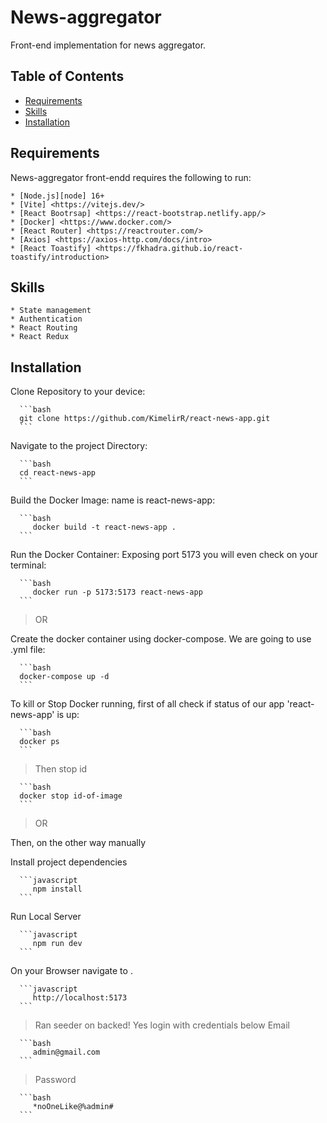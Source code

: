 News-aggregator
==========

Front-end implementation for news aggregator.

Table of Contents
-----------------

* [Requirements](#requirements)
* [Skills](#skills)
* [Installation](#installation)

Requirements
------------

News-aggregator front-endd requires the following to run:

    * [Node.js][node] 16+
    * [Vite] <https://vitejs.dev/> 
    * [React Bootrsap] <https://react-bootstrap.netlify.app/>
    * [Docker] <https://www.docker.com/>
    * [React Router] <https://reactrouter.com/>
    * [Axios] <https://axios-http.com/docs/intro>
    * [React Toastify] <https://fkhadra.github.io/react-toastify/introduction>

Skills
------------

    * State management
    * Authentication
    * React Routing
    * React Redux

Installation
------------

Clone Repository to your device:

      ```bash
      git clone https://github.com/KimelirR/react-news-app.git
      ```

Navigate to the project Directory:

      ```bash
      cd react-news-app
      ```

Build the Docker Image: name is react-news-app:

      ```bash
         docker build -t react-news-app .
      ```

Run the Docker Container: Exposing port 5173 you will even check on your terminal:

      ```bash
         docker run -p 5173:5173 react-news-app
      ```

> OR

Create the docker container using docker-compose. We are going to use .yml file:

      ```bash
      docker-compose up -d
      ```

To kill or Stop Docker running, first of all check if status of our app 'react-news-app' is up:

      ```bash
      docker ps
      ```

> Then stop id

      ```bash
      docker stop id-of-image
      ```

> OR

Then, on the other way manually

Install project dependencies

      ```javascript
         npm install
      ```

Run Local Server

      ```javascript
         npm run dev
      ```

On your Browser navigate to .

      ```javascript
         http://localhost:5173
      ```

> Ran seeder on backed! Yes login with credentials below
> Email

      ```bash
         admin@gmail.com
      ```

> Password

      ```bash
         *noOneLike@%admin#
      ```

